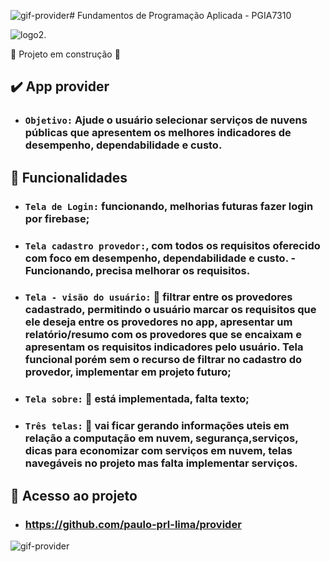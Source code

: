 ![gif-provider](https://github.com/paulo-prl-lima/provider/assets/70539316/fd5e2887-57d7-4fd8-97a6-ddcf606a8122)# Fundamentos de Programação Aplicada - PGIA7310


![logo2](https://github.com/paulo-prl-lima/provider/assets/70539316/012f8aff-8e83-4fdd-9d7f-dc67518285fb).

:construction: Projeto em construção :construction:

## ✔️ App provider 

- ### `Objetivo:` Ajude o usuário selecionar serviços de nuvens públicas que apresentem os melhores indicadores de desempenho, dependabilidade e custo.

## 🔨 Funcionalidades
- ### `Tela de Login:` funcionando, melhorias futuras fazer login por firebase;
- ### `Tela cadastro provedor:`, com todos os requisitos oferecido com foco em  desempenho, dependabilidade e custo. - Funcionando, precisa melhorar os requisitos.
- ### `Tela - visão do usuário:` 🚧 filtrar entre os provedores cadastrado, permitindo o usuário marcar os requisitos que ele deseja entre os provedores no app, apresentar um relatório/resumo com os provedores que se encaixam e apresentam os requisitos indicadores pelo usuário. Tela funcional porém sem o recurso de filtrar no cadastro do provedor, implementar em projeto futuro; 
- ### `Tela sobre:` 🚧 está implementada, falta texto; 
- ### `Três telas:` 🚧 vai ficar gerando informações uteis em relação a computação em nuvem, segurança,serviços, dicas para economizar com serviços em nuvem, telas navegáveis no projeto mas falta implementar serviços. 

## 📁 Acesso ao projeto
- ### https://github.com/paulo-prl-lima/provider
![gif-provider](https://github.com/paulo-prl-lima/provider/assets/70539316/41af9f3a-3d4a-43f5-a703-04c9566fcd1f)





